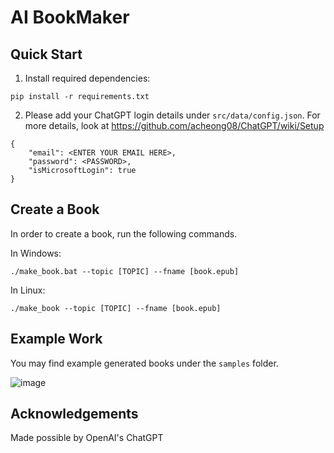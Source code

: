 # AI BookMaker

## Quick Start
1. Install required dependencies:

```
pip install -r requirements.txt
```

2. Please add your ChatGPT login details under `src/data/config.json`. For more
details, look at https://github.com/acheong08/ChatGPT/wiki/Setup
```
{
    "email": <ENTER YOUR EMAIL HERE>,
    "password": <PASSWORD>,
    "isMicrosoftLogin": true
}
```

## Create a Book

In order to create a book, run the following commands.

In Windows:
```
./make_book.bat --topic [TOPIC] --fname [book.epub]
```

In Linux:
```
./make_book --topic [TOPIC] --fname [book.epub]
```

## Example Work

You may find example generated books under the `samples` folder.

![image](https://user-images.githubusercontent.com/63123494/210196886-7c16108e-a3b1-47d0-940c-be5b63f558dc.png)


## Acknowledgements

Made possible by OpenAI's ChatGPT
